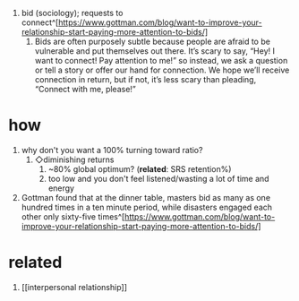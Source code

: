 1. bid (sociology); requests to connect^[https://www.gottman.com/blog/want-to-improve-your-relationship-start-paying-more-attention-to-bids/]
	1. Bids are often purposely subtle because people are afraid to be vulnerable and put themselves out there. It’s scary to say, “Hey! I want to connect! Pay attention to me!” so instead, we ask a question or tell a story or offer our hand for connection. We hope we’ll receive connection in return, but if not, it’s less scary than pleading, “Connect with me, please!”

# how
1. why don't you want a 100% turning toward ratio?
	1. ◇diminishing returns
		1. ~80% global optimum? (**related**: SRS retention%)
		2. too low and you don't feel listened/wasting a lot of time and energy
2. Gottman found that at the dinner table, masters bid as many as one hundred times in a ten minute period, while disasters engaged each other only sixty-five times^[https://www.gottman.com/blog/want-to-improve-your-relationship-start-paying-more-attention-to-bids/]

# related
1. [[interpersonal relationship]]